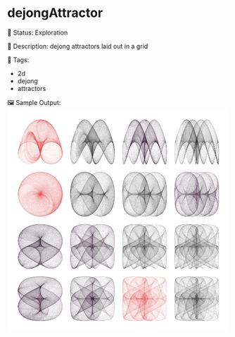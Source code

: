 # dejongAttractor

🧪 Status: Exploration

📎 Description: dejong attractors laid out in a grid 

🎨 Tags: 
- 2d
- dejong 
- attractors

🖼️ Sample Output:  
<img src="mySketch1734494743121.webp" alt="dejongAttractor Sample Output" width="800" />
